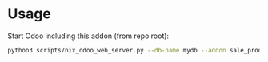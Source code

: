# Usage

Start Odoo including this addon (from repo root):

```bash
python3 scripts/nix_odoo_web_server.py --db-name mydb --addon sale_product_category_menu
```
